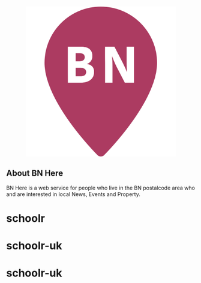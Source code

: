 
<p align="center"><img src="https://github.com/jbiddulph/moveme/blob/master/public/logo/secondary_marker.png" width="400"></p>



## About BN Here

BN Here is a web service for people who live in the BN postalcode area who and are interested in local News, Events and Property.
# schoolr
# schoolr-uk
# schoolr-uk

